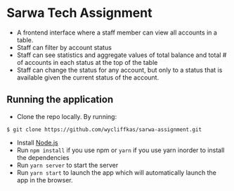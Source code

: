# Sarwa Tech Assignment
- A frontend interface where a staff member can view all accounts in a table.
- Staff can filter by account status
- Staff can see statistics and aggregate values of total balance and total # of accounts in each status
at the top of the table
- Staff can change the status for any account, but only to a status that is available given the current
status of the account.

## Running the application
- Clone the repo locally. By running:
```
$ git clone https://github.com/wycliffkas/sarwa-assignment.git
```
- Install [Node.js](https://nodejs.org/en/)
- Run `npm install` if you use npm or `yarn` if you use yarn inorder to install the dependencies
- Run `yarn server` to start the server
- Run `yarn start` to launch the app which will automatically launch the app in the browser.